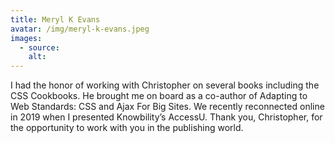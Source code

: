 ```yaml
---
title: Meryl K Evans
avatar: /img/meryl-k-evans.jpeg
images:
  - source:
    alt:
---
```


I had the honor of working with Christopher on several books including the CSS Cookbooks. He brought me on board as a co-author of Adapting to Web Standards: CSS and Ajax For Big Sites. We recently reconnected online in 2019 when I presented Knowbility’s AccessU. Thank you, Christopher, for the opportunity to work with you in the publishing world.

